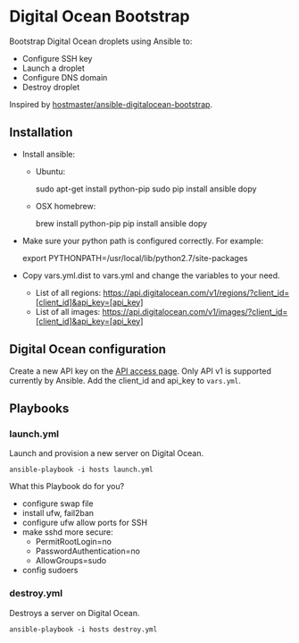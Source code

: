 Digital Ocean Bootstrap
=======================

Bootstrap Digital Ocean droplets using Ansible to:

* Configure SSH key
* Launch a droplet
* Configure DNS domain
* Destroy droplet

Inspired by [hostmaster/ansible-digitalocean-bootstrap](https://github.com/hostmaster/ansible-digitalocean-bootstrap).

## Installation

* Install ansible:
  * Ubuntu:

    sudo apt-get install python-pip
    sudo pip install ansible dopy

  * OSX homebrew:

    brew install python-pip
    pip install ansible dopy

* Make sure your python path is configured correctly. For example:

    export PYTHONPATH=/usr/local/lib/python2.7/site-packages

* Copy vars.yml.dist to vars.yml and change the variables to your need.

  * List of all regions: https://api.digitalocean.com/v1/regions/?client_id=[client_id]&api_key=[api_key]
  * List of all images: https://api.digitalocean.com/v1/images/?client_id=[client_id]&api_key=[api_key]


## Digital Ocean configuration

Create a new API key on the [API access page](https://cloud.digitalocean.com/api_access). 
Only API v1 is supported currently by Ansible. 
Add the client_id and api_key to `vars.yml`.


## Playbooks

### launch.yml

Launch and provision a new server on Digital Ocean.

    ansible-playbook -i hosts launch.yml

What this Playbook do for you?

- configure swap file
- install ufw, fail2ban
- configure ufw allow ports for SSH
- make sshd more secure: 
  * PermitRootLogin=no
  * PasswordAuthentication=no
  * AllowGroups=sudo
- config sudoers

### destroy.yml
Destroys a server on Digital Ocean.

    ansible-playbook -i hosts destroy.yml

